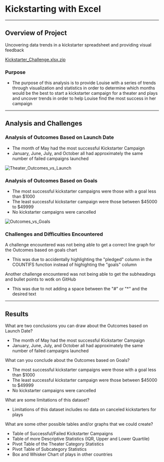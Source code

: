 # Kickstarting with Excel
---

## Overview of Project

Uncovering data trends in a kickstarter spreadsheet and providing visual feedback

[Kickstarter_Challenge.xlsx.zip](https://github.com/pfrivas/kickstarter-analysis/files/9752319/Kickstarter_Challenge.xlsx.zip)


### Purpose
* The purpose of this analysis is to provide Louise with a series of trends through visualization and statistics in order to determine which months would be the best to start a kickstarter campaign for a theater and plays and uncover trends in order to help Louise find the most success in her campaign

---
## Analysis and Challenges

### Analysis of Outcomes Based on Launch Date
* The month of May had the most successful Kickstarter Campaign
* January, June, July, and October all had approximately the same number of failed campaigns launched

![Theater_Outcomes_vs_Launch](https://user-images.githubusercontent.com/110814780/195014622-e4eb6814-3cc8-49df-8062-3e9a55f21ca1.png)

### Analysis of Outcomes Based on Goals
* The most successful kickstarter campaigns were those with a goal less than $1000
* The least successful kickstarter campaign were those between $45000 to $49999
* No kickstarter campaigns were cancelled

![Outcomes_vs_Goals](https://user-images.githubusercontent.com/110814780/195014712-a2fd7f38-2285-4be2-a25d-565a1cb43690.png)


### Challenges and Difficulties Encountered

A challenge encountered was not being able to get a correct line graph for the Outcomes based on goals chart
* This was due to accidentally highlighting the "pledged" column in the COUNTIFS function instead of highighting the "goals" column

Another challenge encountered was not being able to get the subheadings and bullet points to wotk on GitHub
* This was due to not adding a space between the "#" or "*" and the desired text

---
## Results

What are two conclusions you can draw about the Outcomes based on Launch Date?
* The month of May had the most successful Kickstarter Campaign
* January, June, July, and October all had approximately the same number of failed campaigns launched

What can you conclude about the Outcomes based on Goals?
* The most successful kickstarter campaigns were those with a goal less than $1000
* The least successful kickstarter campaign were those between $45000 to $49999
* No kickstarter campaigns were cancelled

What are some limitations of this dataset?
* Limitations of this dataset includes no data on canceled kickstarters for plays 

What are some other possible tables and/or graphs that we could create?
* Table of Successful/Failed Kickstarter Campaigns
* Table of more Descriptive Statistics (IQR, Upper and Lower Quartile)
* Pivot Table of the Theater Category Statistics
* Pivot Table of Subcategory Statistics
* Box and Whisker Chart of plays in other countries

